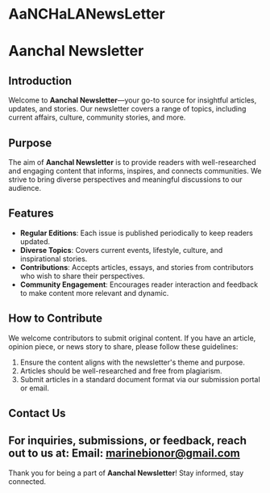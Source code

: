 # AaNCHaLANewsLetter
# Aanchal Newsletter

## Introduction
Welcome to **Aanchal Newsletter**—your go-to source for insightful articles, updates, and stories. Our newsletter covers a range of topics, including current affairs, culture, community stories, and more.

## Purpose
The aim of **Aanchal Newsletter** is to provide readers with well-researched and engaging content that informs, inspires, and connects communities. We strive to bring diverse perspectives and meaningful discussions to our audience.

## Features
- **Regular Editions**: Each issue is published periodically to keep readers updated.
- **Diverse Topics**: Covers current events, lifestyle, culture, and inspirational stories.
- **Contributions**: Accepts articles, essays, and stories from contributors who wish to share their perspectives.
- **Community Engagement**: Encourages reader interaction and feedback to make content more relevant and dynamic.

## How to Contribute
We welcome contributors to submit original content. If you have an article, opinion piece, or news story to share, please follow these guidelines:
1. Ensure the content aligns with the newsletter's theme and purpose.
2. Articles should be well-researched and free from plagiarism.
3. Submit articles in a standard document format via our submission portal or email.

## Contact Us
For inquiries, submissions, or feedback, reach out to us at:
**Email**: marinebionor@gmail.com
---
Thank you for being a part of **Aanchal Newsletter**! Stay informed, stay connected.

